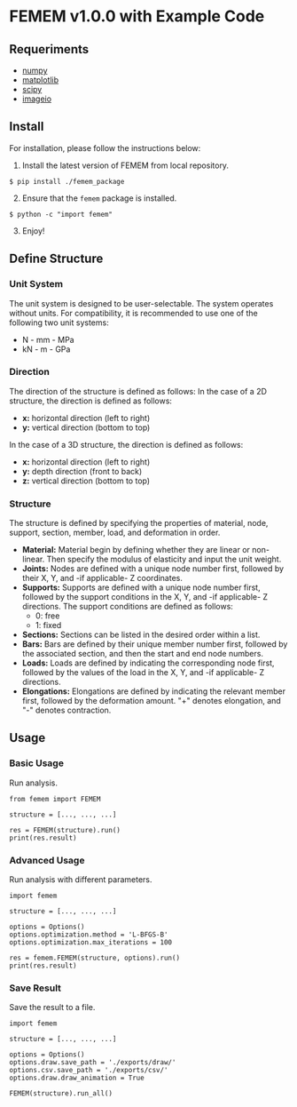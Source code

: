 # FEMEM v1.0.0 with Example Code


## Requeriments
- [numpy](https://pypi.org/project/numpy/)
- [matplotlib](https://pypi.org/project/matplotlib/)
- [scipy](https://pypi.org/project/scipy/)
- [imageio](https://pypi.org/project/imageio/)


## Install
For installation, please follow the instructions below:
1. Install the latest version of FEMEM from local repository.
```
$ pip install ./femem_package
```
2. Ensure that the `femem` package is installed.
```
$ python -c "import femem"
```
3. Enjoy!


## Define Structure

### Unit System
The unit system is designed to be user-selectable. The system operates without units. For compatibility, it is recommended to use one of the following two unit systems:
- N - mm - MPa
- kN - m - GPa

### Direction
The direction of the structure is defined as follows:
In the case of a 2D structure, the direction is defined as follows:
- **x:** horizontal direction (left to right)
- **y:** vertical direction (bottom to top)

In the case of a 3D structure, the direction is defined as follows:
- **x:** horizontal direction (left to right)
- **y:** depth direction (front to back)
- **z:** vertical direction (bottom to top)

### Structure 
The structure is defined by specifying the properties of material, node, support, section, member, load, and deformation in order.

- **Material:** Material begin by defining whether they are linear or non-linear. Then specify the modulus of elasticity and input the unit weight.
- **Joints:** Nodes are defined with a unique node number first, followed by their X, Y, and -if applicable- Z coordinates.
- **Supports:** Supports are defined with a unique node number first, followed by the support conditions in the X, Y, and -if applicable- Z directions. The support conditions are defined as follows:
    - 0: free
    - 1: fixed
- **Sections:** Sections can be listed in the desired order within a list.
- **Bars:** Bars are defined by their unique member number first, followed by the associated section, and then the start and end node numbers.
- **Loads:** Loads are defined by indicating the corresponding node first, followed by the values of the load in the X, Y, and -if applicable- Z directions.
- **Elongations:** Elongations are defined by indicating the relevant member first, followed by the deformation amount. "+" denotes elongation, and "-" denotes contraction.



## Usage
### Basic Usage
Run analysis.
```
from femem import FEMEM

structure = [..., ..., ...]

res = FEMEM(structure).run()
print(res.result)
```

### Advanced Usage
Run analysis with different parameters.
```
import femem

structure = [..., ..., ...]

options = Options()
options.optimization.method = 'L-BFGS-B'
options.optimization.max_iterations = 100

res = femem.FEMEM(structure, options).run()
print(res.result)
```

### Save Result
Save the result to a file.
```
import femem

structure = [..., ..., ...]

options = Options()
options.draw.save_path = './exports/draw/'
options.csv.save_path = './exports/csv/'
options.draw.draw_animation = True

FEMEM(structure).run_all()
```
